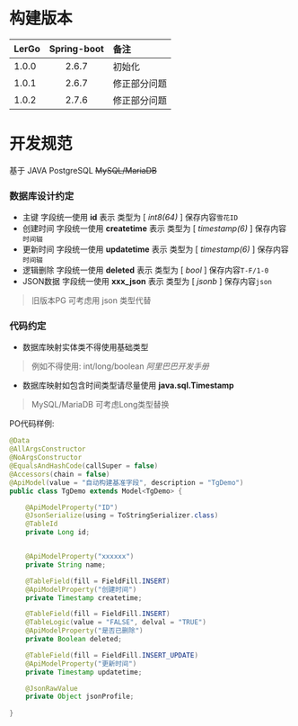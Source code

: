# 构建版本

| LerGo | Spring-boot | 备注     |
|:------|:-----------:|:-------|
| 1.0.0 |    2.6.7    | 初始化    |
| 1.0.1 |    2.6.7    | 修正部分问题 |
| 1.0.2 |    2.7.6    | 修正部分问题 |

# 开发规范

基于 JAVA PostgreSQL ~~MySQL/MariaDB~~

### 数据库设计约定

* 主键 字段统一使用 **id** 表示 类型为 [ *int8(64)* ] 保存内容`雪花ID`
* 创建时间 字段统一使用 **createtime** 表示 类型为 [ *timestamp(6)* ] 保存内容`时间辍`
* 更新时间 字段统一使用 **updatetime** 表示 类型为 [ *timestamp(6)* ] 保存内容`时间辍`
* 逻辑删除 字段统一使用 **deleted** 表示 类型为 [ *bool* ] 保存内容`T-F/1-0`
* JSON数据 字段统一使用 **xxx_json** 表示 类型为 [ *jsonb* ] 保存内容`json`

> 旧版本PG 可考虑用 json 类型代替

### 代码约定

* 数据库映射实体类不得使用基础类型

> 例如不得使用: int/long/boolean *阿里巴巴开发手册*

* 数据库映射如包含时间类型请尽量使用 **java.sql.Timestamp**

> MySQL/MariaDB 可考虑Long类型替换

PO代码样例:

```java
@Data
@AllArgsConstructor
@NoArgsConstructor
@EqualsAndHashCode(callSuper = false)
@Accessors(chain = false)
@ApiModel(value = "自动构建基准字段", description = "TgDemo")
public class TgDemo extends Model<TgDemo> {

    @ApiModelProperty("ID")
    @JsonSerialize(using = ToStringSerializer.class)
    @TableId
    private Long id;


    @ApiModelProperty("xxxxxx")
    private String name;

    @TableField(fill = FieldFill.INSERT)
    @ApiModelProperty("创建时间")
    private Timestamp createtime;

    @TableField(fill = FieldFill.INSERT)
    @TableLogic(value = "FALSE", delval = "TRUE")
    @ApiModelProperty("是否已删除")
    private Boolean deleted;

    @TableField(fill = FieldFill.INSERT_UPDATE)
    @ApiModelProperty("更新时间")
    private Timestamp updatetime;

    @JsonRawValue
    private Object jsonProfile;
    
}
```
